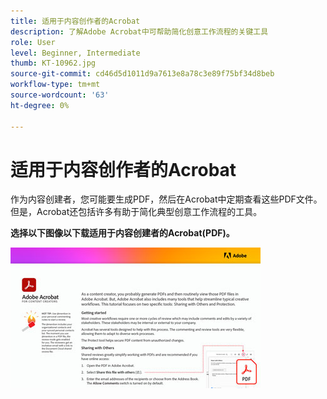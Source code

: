 ```yaml
---
title: 适用于内容创作者的Acrobat
description: 了解Adobe Acrobat中可帮助简化创意工作流程的关键工具
role: User
level: Beginner, Intermediate
thumb: KT-10962.jpg
source-git-commit: cd46d5d1011d9a7613e8a78c3e89f75bf34d8beb
workflow-type: tm+mt
source-wordcount: '63'
ht-degree: 0%

---
```


# 适用于内容创作者的Acrobat

作为内容创建者，您可能要生成PDF，然后在Acrobat中定期查看这些PDF文件。 但是，Acrobat还包括许多有助于简化典型创意工作流程的工具。

**选择以下图像以下载适用于内容创建者的Acrobat(PDF)。**

[![Acrobat教程图像](assets/AcrobatforContentCreators_400.jpg)](assets/AcrobatforContentCreators.pdf)
